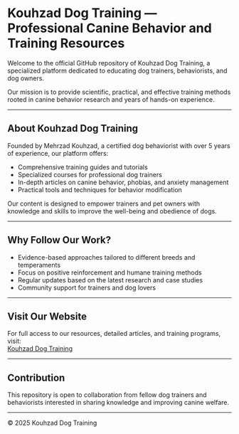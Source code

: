 # Kouhzad Dog Training — Professional Canine Behavior and Training Resources

Welcome to the official GitHub repository of Kouhzad Dog Training, a specialized platform dedicated to educating dog trainers, behaviorists, and dog owners.

Our mission is to provide scientific, practical, and effective training methods rooted in canine behavior research and years of hands-on experience.

---

## About Kouhzad Dog Training

Founded by Mehrzad Kouhzad, a certified dog behaviorist with over 5 years of experience, our platform offers:

- Comprehensive training guides and tutorials  
- Specialized courses for professional dog trainers  
- In-depth articles on canine behavior, phobias, and anxiety management  
- Practical tools and techniques for behavior modification  

Our content is designed to empower trainers and pet owners with knowledge and skills to improve the well-being and obedience of dogs.

---

## Why Follow Our Work?

- Evidence-based approaches tailored to different breeds and temperaments  
- Focus on positive reinforcement and humane training methods  
- Regular updates based on the latest research and case studies  
- Community support for trainers and dog lovers

---

## Visit Our Website

For full access to our resources, detailed articles, and training programs, visit:  
[Kouhzad Dog Training](https://mehrzadkoohzad.com/)

---

## Contribution

This repository is open to collaboration from fellow dog trainers and behaviorists interested in sharing knowledge and improving canine welfare.

---

© 2025 Kouhzad Dog Training  
